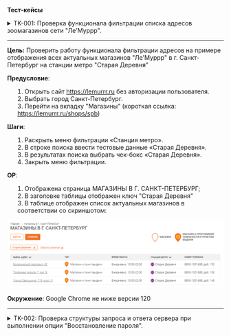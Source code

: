 **Тест-кейсы**

<details>
<summary>TK-001: Проверка функционала фильтрации списка адресов зоомагазинов сети "Ле'Муррр".

***

**Цель:**
Проверить работу функционала фильтрации адресов на примере отображения всех актуальных магазинов "Ле'Муррр" в г. Санкт-Петербург на станции метро "Старая Деревня"

**Предусловие**:
1.	Открыть сайт https://lemurrr.ru без авторизации пользователя.
2. Выбрать город Санкт-Петербург.
3. Перейти на вкладку "Магазины" (короткая ссылка: https://lemurrr.ru/shops/spb)

**Шаги**:
1.	Раскрыть меню фильтрации «Станция метро».
2.	В строке поиска ввести тестовые данные «Старая Деревня».
3.	В результатах поиска выбрать чек-бокс «Старая Деревня».
4.	Закрыть меню фильтрации.

**ОР**: 
1. Отображена страница МАГАЗИНЫ В Г. САНКТ-ПЕТЕРБУРГ;
2. В заголовке таблицы отображен ключ "Старая Деревня"
3. В таблице отображен список актуальных магазинов в соответствии со скриншотом:

![Адреса](https://github.com/SerOmmm/test_cases_for_examle/blob/main/Screenshot_1.png)

**Окружение**: Google Chrome не ниже версии 120

***

</details>

<details>
<summary>TK-002: Проверка структуры запроса и ответа сервера при выполнении опции "Восстановление пароля".</summary>

***

**Цель:**
Проверить структуру запроса и ответ сервера при выполнении опции "Восстановление пароля".

**Предусловие**:
1.	Открыть сайт https://lemurrr.ru без авторизации пользователя.
2. Выбрать город Санкт-Петербург.

**Шаги**:
1.	На главной странице нажать кнопку "Войти".
2.	В окне авторизации нажать "Забыл пароль?".
3.	В поле ввести валидный номер телефона, например +7(901)121-15-15.
4.	Нажать "Выслать пароль".

**ОР**: 
1. Запрос отправлен на сервер методом POST на URI: https://lemurrr.ru/recovery/password
2. Запрос отправлен в формате Text, структура запроса совпадает со структурой в требованиях. Пример структуры запроса:
```   
   phone=%2B7+(901)+121-15-15&CSRFToken=af60b302-2f52-4c33-b3e1-b3a2d39c9724
```   
3. Статус ответа сервера 200 ОК.

**Окружение**: Google Chrome не ниже версии 120,
               Chrome DevTools.

***

</details>
